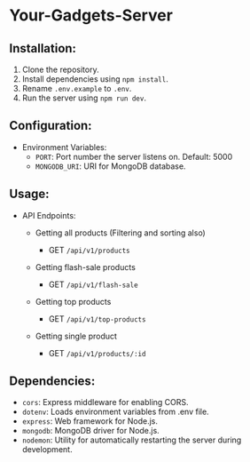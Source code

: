 # Your-Gadgets-Server

## Installation:

1. Clone the repository.
2. Install dependencies using `npm install`.
3. Rename `.env.example` to `.env`.
4. Run the server using `npm run dev`.

## Configuration:

- Environment Variables:
  - `PORT`: Port number the server listens on. Default: 5000
  - `MONGODB_URI`: URI for MongoDB database.

## Usage:

- API Endpoints:

  - Getting all products (Filtering and sorting also)
    - GET `/api/v1/products`

  - Getting flash-sale products
    - GET `/api/v1/flash-sale`

  - Getting top products
    - GET `/api/v1/top-products`

  - Getting single product
    - GET `/api/v1/products/:id`

## Dependencies:

- `cors`: Express middleware for enabling CORS.
- `dotenv`: Loads environment variables from .env file.
- `express`: Web framework for Node.js.
- `mongodb`: MongoDB driver for Node.js.
- `nodemon`: Utility for automatically restarting the server during development.    
